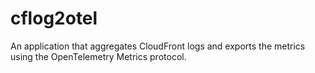 # cflog2otel
An application that aggregates CloudFront logs and exports the metrics using the OpenTelemetry Metrics protocol.
